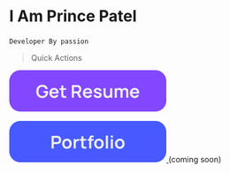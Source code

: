 # I Am Prince Patel

`Developer By passion`

> Quick Actions

<a href=".\static\resume.pdf"> <img src=".\static\resume.png"> </a>

<a href=""> <img src=".\static\portfolio.png"> </a> (coming soon)